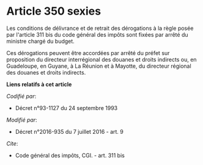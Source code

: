 # Article 350 sexies

Les conditions de délivrance et de retrait des dérogations à la règle posée par l'article 311 bis du code général des impôts
sont fixées par arrêté du ministre chargé du budget. 

Ces dérogations peuvent être accordées par arrêté du préfet sur proposition du directeur interrégional des douanes et droits
indirects ou, en Guadeloupe, en Guyane, à La Réunion et à Mayotte, du directeur régional des douanes et droits indirects.

**Liens relatifs à cet article**

_Codifié par_:

  - Décret n°93-1127 du 24 septembre 1993

_Modifié par_:

  - Décret n°2016-935 du 7 juillet 2016 - art. 9

_Cite_:

  - Code général des impôts, CGI. - art. 311 bis

